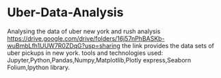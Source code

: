 # Uber-Data-Analysis
Analysing the data of uber new york and rush analysis
https://drive.google.com/drive/folders/16j57nPhBASKb-wuBmbLfh1UUW7R0ZDqG?usp=sharing
the link provides the data sets of uber pickups in new york.
tools and technologies used:
Jupyter,Python,Pandas,Numpy,Matplotlib,Plotly express,Seaborn
Folium,Ipython library.
